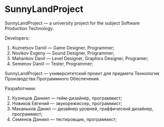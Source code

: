 # SunnyLandProject
SunnyLandProject — a university project for the subject Software Production Technology.

Developers:
1) Kuznetsov Daniil — Game Designer, Programmer;
2) Novikov Evgeny — Sound Designer, Programmer;
3) Mahankov Danil — Level Designer, Graphics Designer, Programer;
4) Semenov Daniil — Tester, Programmer;

SunnyLandProject — университетский проект для предмета Технология Производства Программного Обеспечения.

Разработчики:
1) Кузнецов Даниил — гейм-дизайнер, программист;
2) Новиков Евгений — звукорежиссер, программист;
3) Маханьков Данил — дизайнер уровней, граффический дизайнер, программист;
4) Семенов Даниил — тестировщик, программист;
